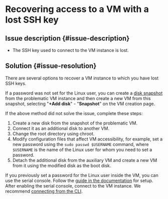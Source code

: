 # Recovering access to a VM with a lost SSH key


## Issue description {#issue-description}

* The SSH key used to connect to the VM instance is lost.

## Solution {#issue-resolution}

There are several options to recover a VM instance to which you have lost SSH keys.

If a password was not set for the Linux user, you can create a [disk snapshot](../../../compute/operations/disk-control/create-snapshot.md) from the problematic VM instance and then create a new VM from this snapshot, selecting "**+Add disk**" - "**Snapshot**" on the VM creation page.

If the above method did not solve the issue, complete these steps:

1. Create a new disk from the snapshot of the problematic VM.
2. Connect it as an additional disk to another VM.
3. Change the root directory using chroot.
4. Modify configuration files that affect VM accessibility, for example, set a new password using the `sudo passwd $USERNAME` command, where `$USERNAME` is the name of the Linux user for whom you need to set a password.
5. Detach the additional disk from the auxiliary VM and create a new VM from it using the modified disk as the boot disk.

If you previously set a password for the Linux user inside the VM, you can use the serial console.
Follow the [guide in the documentation](../../../compute/operations/serial-console/index.md) for setup.
After enabling the serial console, connect to the VM instance. We recommend [connecting from the CLI](../../../compute/operations/serial-console/connect-cli.md).
